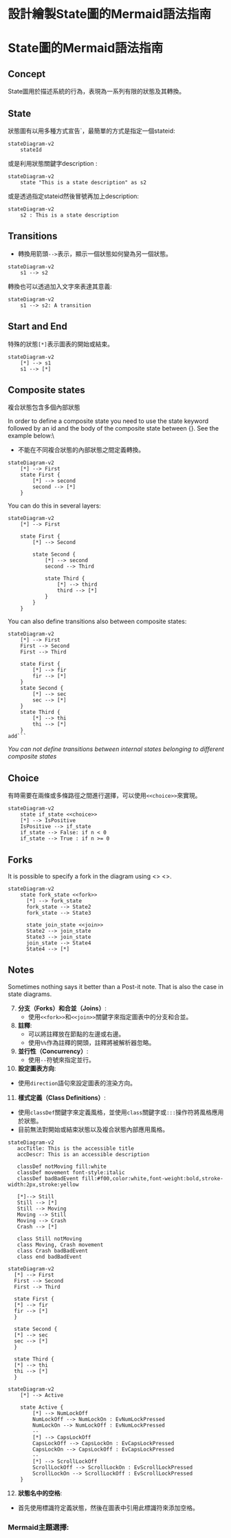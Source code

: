 # 設計繪製State圖的Mermaid語法指南


# State圖的Mermaid語法指南

## Concept

 State圖用於描述系統的行為，表現為一系列有限的狀態及其轉換。

## State

 狀態圖有以用多種方式宣告`，最簡單的方式是指定一個stateid:

```mermaid
stateDiagram-v2
    stateId
```

或是利用狀態關鍵字description :

```mermaid
stateDiagram-v2
    state "This is a state description" as s2
```

或是透過指定stateid然後冒號再加上description:

```mermaid
stateDiagram-v2
    s2 : This is a state description
```

## Transitions

* 轉換用箭頭`-->`表示，顯示一個狀態如何變為另一個狀態。

```mermaid
stateDiagram-v2
    s1 --> s2
```

轉換也可以透過加入文字來表達其意義:

```mermaid
stateDiagram-v2
    s1 --> s2: A transition
```

## Start and End

特殊的狀態`[*]`表示圖表的開始或結束。




```mermaid
stateDiagram-v2
    [*] --> s1
    s1 --> [*]
```

## Composite states


複合狀態包含多個內部狀態

In order to define a composite state you need to use the state keyword followed by an id and the body of the composite state between {}. See the example below:\

* 不能在不同複合狀態的內部狀態之間定義轉換。



```mermaid
stateDiagram-v2
    [*] --> First
    state First {
        [*] --> second
        second --> [*]
    }
```

You can do this in several layers:


```mermaid
stateDiagram-v2
    [*] --> First

    state First {
        [*] --> Second

        state Second {
            [*] --> second
            second --> Third

            state Third {
                [*] --> third
                third --> [*]
            }
        }
    }
```

You can also define transitions also between composite states:

```mermaid
stateDiagram-v2
    [*] --> First
    First --> Second
    First --> Third

    state First {
        [*] --> fir
        fir --> [*]
    }
    state Second {
        [*] --> sec
        sec --> [*]
    }
    state Third {
        [*] --> thi
        thi --> [*]
    }
add```
```

*You can not define transitions between internal states belonging to different composite states*

## Choice

有時需要在兩條或多條路徑之間進行選擇，可以使用`<<choice>>`來實現。


```mermaid
stateDiagram-v2
    state if_state <<choice>>
    [*] --> IsPositive
    IsPositive --> if_state
    if_state --> False: if n < 0
    if_state --> True : if n >= 0
```

## Forks

It is possible to specify a fork in the diagram using <<fork>> <<join>>.


```mermaid
stateDiagram-v2
    state fork_state <<fork>>
      [*] --> fork_state
      fork_state --> State2
      fork_state --> State3

      state join_state <<join>>
      State2 --> join_state
      State3 --> join_state
      join_state --> State4
      State4 --> [*]
```

## Notes

Sometimes nothing says it better than a Post-it note. That is also the case in state diagrams.

7. **​分支（Forks）和合並（Joins）​**​:
   * 使用`<<fork>>`和`<<join>>`關鍵字來指定圖表中的分支和合並。
8. **註釋**​:
   * 可以將註釋放在節點的左邊或右邊。
   * 使用`%%`作為註釋的開頭，註釋將被解析器忽略。
9. **​並行性（Concurrency）​**​​:
   * 使用`--`符號來指定並行。
10. **設定圖表方向**​​:

* 使用`direction`語句來設定圖表的渲染方向。

11. **​樣式定義（Class Definitions）​**​​:

* 使用`classDef`關鍵字來定義風格，並使用`class`關鍵字或`:::`操作符將風格應用於狀態。
* 目前無法對開始或結束狀態以及複合狀態內部應用風格。

```mermaid
stateDiagram-v2
   accTitle: This is the accessible title
   accDescr: This is an accessible description

   classDef notMoving fill:white
   classDef movement font-style:italic
   classDef badBadEvent fill:#f00,color:white,font-weight:bold,stroke-width:2px,stroke:yellow

   [*]--> Still
   Still --> [*]
   Still --> Moving
   Moving --> Still
   Moving --> Crash
   Crash --> [*]

   class Still notMoving
   class Moving, Crash movement
   class Crash badBadEvent
   class end badBadEvent
```

```mermaid
stateDiagram-v2
  [*] --> First
  First --> Second
  First --> Third
  
  state First {
  [*] --> fir
  fir --> [*]
  }

  state Second {
  [*] --> sec
  sec --> [*]
  }

  state Third {
  [*] --> thi
  thi --> [*]
  }
```

```mermaid
stateDiagram-v2
    [*] --> Active

    state Active {
        [*] --> NumLockOff
        NumLockOff --> NumLockOn : EvNumLockPressed
        NumLockOn --> NumLockOff : EvNumLockPressed
        --
        [*] --> CapsLockOff
        CapsLockOff --> CapsLockOn : EvCapsLockPressed
        CapsLockOn --> CapsLockOff : EvCapsLockPressed
        --
        [*] --> ScrollLockOff
        ScrollLockOff --> ScrollLockOn : EvScrollLockPressed
        ScrollLockOn --> ScrollLockOff : EvScrollLockPressed
    }
```

12. **狀態名中的空格**​:

* 首先使用標識符定義狀態，然後在圖表中引用此標識符來添加空格。

### Mermaid主題選擇:

